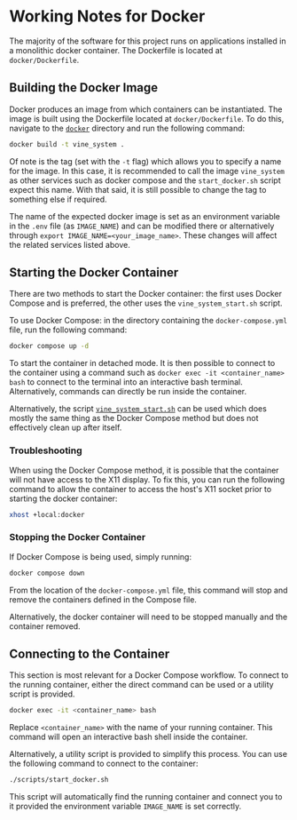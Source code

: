 # Working Notes for Docker

The majority of the software for this project runs on applications installed in a monolithic docker container. The Dockerfile is located at `docker/Dockerfile`.

## Building the Docker Image

Docker produces an image from which containers can be instantiated. The image is built using the Dockerfile located at `docker/Dockerfile`. To do this, navigate to the [`docker`](../docker/) directory and run the following command:

```bash
docker build -t vine_system .
```

Of note is the tag (set with the `-t` flag) which allows you to specify a name for the image. In this case, it is recommended to call the image `vine_system` as other services such as docker compose and the `start_docker.sh` script expect this name. With that said, it is still possible to change the tag to something else if required.

The name of the expected docker image is set as an environment variable in the `.env` file (as `IMAGE_NAME`) and can be modified there or alternatively through `export IMAGE_NAME=<your_image_name>`. These changes will affect the related services listed above.

## Starting the Docker Container

There are two methods to start the Docker container: the first uses Docker Compose and is preferred, the other uses the `vine_system_start.sh` script.

To use Docker Compose: in the directory containing the `docker-compose.yml` file, run the following command:

```bash
docker compose up -d
```

To start the container in detached mode. It is then possible to connect to the container using a command such as `docker exec -it <container_name> bash` to connect to the terminal into an interactive bash terminal. Alternatively, commands can directly be run inside the container.

Alternatively, the script [`vine_system_start.sh`](../scripts/vine_system_start.sh) can be used which does mostly the same thing as the Docker Compose method but does not effectively clean up after itself.

### Troubleshooting

When using the Docker Compose method, it is possible that the container will not have access to the X11 display. To fix this, you can run the following command to allow the container to access the host's X11 socket prior to starting the docker container:

```bash
xhost +local:docker
```

### Stopping the Docker Container

If Docker Compose is being used, simply running:

```bash
docker compose down
```

From the location of the `docker-compose.yml` file, this command will stop and remove the containers defined in the Compose file.

Alternatively, the docker container will need to be stopped manually and the container removed.

## Connecting to the Container

This section is most relevant for a Docker Compose workflow. To connect to the running container, either the direct command can be used or a utility script is provided.

```bash
docker exec -it <container_name> bash
```

Replace `<container_name>` with the name of your running container. This command will open an interactive bash shell inside the container.

Alternatively, a utility script is provided to simplify this process. You can use the following command to connect to the container:

```bash
./scripts/start_docker.sh
```

This script will automatically find the running container and connect you to it provided the environment variable `IMAGE_NAME` is set correctly.
